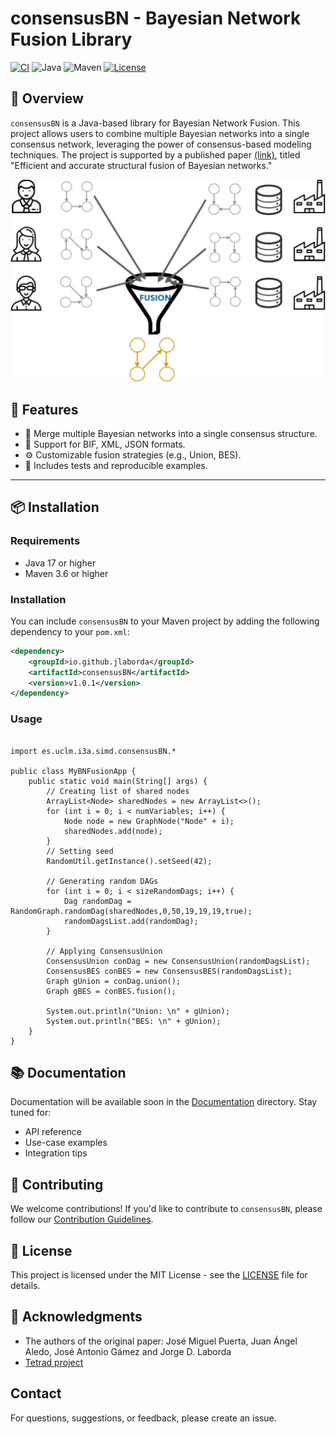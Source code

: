 # consensusBN - Bayesian Network Fusion Library

[![CI](https://github.com/UCLM-SIMD/consensusBN/actions/workflows/ci.yml/badge.svg)](https://github.com/UCLM-SIMD/consensusBN/actions/workflows/ci.yml)
![Java](https://img.shields.io/badge/Java-17%2B-blue)
![Maven](https://img.shields.io/badge/Maven-3.6%2B-orange)
[![License](https://img.shields.io/badge/license-MIT-green)](LICENSE)

## 🧠 Overview

`consensusBN` is a Java-based library for Bayesian Network Fusion. This project allows users to combine multiple Bayesian networks into a single consensus network, leveraging the power of consensus-based modeling techniques. The project is supported by a published paper [(link)](https://www.sciencedirect.com/science/article/abs/pii/S156625352030364X), titled "Efficient and accurate structural fusion of Bayesian networks."

![Bayesian Network Fusion](assets/bn_fusion.jpg)

## 🚀 Features

- 🔀 Merge multiple Bayesian networks into a single consensus structure.
- 📄 Support for BIF, XML, JSON formats.
- ⚙️ Customizable fusion strategies (e.g., Union, BES).
- 🧪 Includes tests and reproducible examples.

---

## 📦 Installation

### Requirements

- Java 17 or higher
- Maven 3.6 or higher

### Installation
You can include `consensusBN` to your Maven project by adding the following dependency to your `pom.xml`:
```xml
<dependency>
    <groupId>io.github.jlaborda</groupId>
    <artifactId>consensusBN</artifactId>
    <version>v1.0.1</version>
</dependency>
```

### Usage
```

import es.uclm.i3a.simd.consensusBN.*

public class MyBNFusionApp {
    public static void main(String[] args) {
        // Creating list of shared nodes
        ArrayList<Node> sharedNodes = new ArrayList<>();
        for (int i = 0; i < numVariables; i++) {
            Node node = new GraphNode("Node" + i);
            sharedNodes.add(node);
        }
        // Setting seed
        RandomUtil.getInstance().setSeed(42);

        // Generating random DAGs
        for (int i = 0; i < sizeRandomDags; i++) {
            Dag randomDag = RandomGraph.randomDag(sharedNodes,0,50,19,19,19,true);
            randomDagsList.add(randomDag);
        }
        
        // Applying ConsensusUnion
        ConsensusUnion conDag = new ConsensusUnion(randomDagsList);
        ConsensusBES conBES = new ConsensusBES(randomDagsList);
        Graph gUnion = conDag.union();
        Graph gBES = conBES.fusion();

        System.out.println("Union: \n" + gUnion);
        System.out.println("BES: \n" + gUnion);
    }
}
```

## 📚  Documentation

Documentation will be available soon in the [Documentation](docs/) directory.
Stay tuned for:
- API reference
- Use-case examples
- Integration tips

## 🤝 Contributing

We welcome contributions! If you'd like to contribute to `consensusBN`, please follow our [Contribution Guidelines](CONTRIBUTING.md).

## 📝 License

This project is licensed under the MIT License - see the [LICENSE](LICENSE) file for details.

## 🙌 Acknowledgments

- The authors of the original paper: José Miguel Puerta, Juan Ángel Aledo, José Antonio Gámez and Jorge D. Laborda
- [Tetrad project](www.phil.cmu.edu/tetrad)  

## Contact

For questions, suggestions, or feedback, please create an issue.

